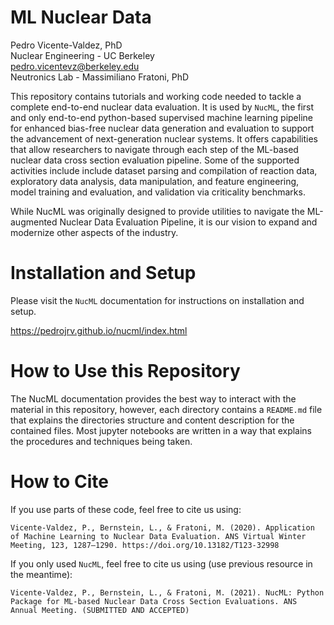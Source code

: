 # ML Nuclear Data

Pedro Vicente-Valdez, PhD\
Nuclear Engineering - UC Berkeley \
pedro.vicentevz@berkeley.edu\
Neutronics Lab - Massimiliano Fratoni, PhD

This repository contains tutorials and working code needed to tackle a complete end-to-end nuclear data evaluation. It is used by `NucML`, the first and only end-to-end python-based supervised machine learning pipeline for enhanced bias-free nuclear data generation and evaluation to support the advancement of next-generation nuclear systems. It offers capabilities that allow researchers to navigate through each step of the ML-based nuclear data cross section evaluation pipeline. Some of the supported activities include include dataset parsing and compilation of reaction data, exploratory data analysis, data manipulation, and feature engineering, model training and evaluation, and validation via criticality benchmarks. 

While NucML was originally designed to provide utilities to navigate the ML-augmented Nuclear Data Evaluation Pipeline, it is our vision to expand and modernize other aspects of the industry. 

# Installation and Setup

Please visit the `NucML` documentation for instructions on installation and setup.

https://pedrojrv.github.io/nucml/index.html


# How to Use this Repository

The NucML documentation provides the best way to interact with the material in this repository, however, each directory contains a `README.md` file that explains the directories structure and content description for the contained files. Most jupyter notebooks are written in a way that explains the procedures and techniques being taken. 

# How to Cite 

If you use parts of these code, feel free to cite us using:

```
Vicente-Valdez, P., Bernstein, L., & Fratoni, M. (2020). Application of Machine Learning to Nuclear Data Evaluation. ANS Virtual Winter Meeting, 123, 1287–1290. https://doi.org/10.13182/T123-32998
```

If you only used `NucML`, feel free to cite us using (use previous resource in the meantime):

```
Vicente-Valdez, P., Bernstein, L., & Fratoni, M. (2021). NucML: Python Package for ML-based Nuclear Data Cross Section Evaluations. ANS Annual Meeting. (SUBMITTED AND ACCEPTED)
```
